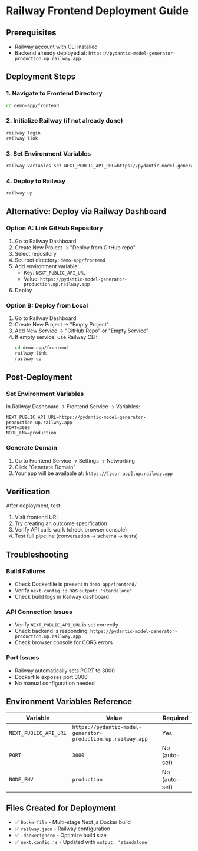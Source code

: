 # Railway Frontend Deployment Guide

## Prerequisites
- Railway account with CLI installed
- Backend already deployed at: `https://pydantic-model-generator-production.up.railway.app`

## Deployment Steps

### 1. Navigate to Frontend Directory
```bash
cd demo-app/frontend
```

### 2. Initialize Railway (if not already done)
```bash
railway login
railway link
```

### 3. Set Environment Variables
```bash
railway variables set NEXT_PUBLIC_API_URL=https://pydantic-model-generator-production.up.railway.app
```

### 4. Deploy to Railway
```bash
railway up
```

## Alternative: Deploy via Railway Dashboard

### Option A: Link GitHub Repository
1. Go to Railway Dashboard
2. Create New Project → "Deploy from GitHub repo"
3. Select repository
4. Set root directory: `demo-app/frontend`
5. Add environment variable:
   - Key: `NEXT_PUBLIC_API_URL`
   - Value: `https://pydantic-model-generator-production.up.railway.app`
6. Deploy

### Option B: Deploy from Local
1. Go to Railway Dashboard
2. Create New Project → "Empty Project"
3. Add New Service → "GitHub Repo" or "Empty Service"
4. If empty service, use Railway CLI:
   ```bash
   cd demo-app/frontend
   railway link
   railway up
   ```

## Post-Deployment

### Set Environment Variables
In Railway Dashboard → Frontend Service → Variables:
```
NEXT_PUBLIC_API_URL=https://pydantic-model-generator-production.up.railway.app
PORT=3000
NODE_ENV=production
```

### Generate Domain
1. Go to Frontend Service → Settings → Networking
2. Click "Generate Domain"
3. Your app will be available at: `https://[your-app].up.railway.app`

## Verification

After deployment, test:
1. Visit frontend URL
2. Try creating an outcome specification
3. Verify API calls work (check browser console)
4. Test full pipeline (conversation → schema → tests)

## Troubleshooting

### Build Failures
- Check Dockerfile is present in `demo-app/frontend/`
- Verify `next.config.js` has `output: 'standalone'`
- Check build logs in Railway dashboard

### API Connection Issues
- Verify `NEXT_PUBLIC_API_URL` is set correctly
- Check backend is responding: `https://pydantic-model-generator-production.up.railway.app`
- Check browser console for CORS errors

### Port Issues
- Railway automatically sets PORT to 3000
- Dockerfile exposes port 3000
- No manual configuration needed

## Environment Variables Reference

| Variable | Value | Required |
|----------|-------|----------|
| `NEXT_PUBLIC_API_URL` | `https://pydantic-model-generator-production.up.railway.app` | Yes |
| `PORT` | `3000` | No (auto-set) |
| `NODE_ENV` | `production` | No (auto-set) |

## Files Created for Deployment

- ✅ `Dockerfile` - Multi-stage Next.js Docker build
- ✅ `railway.json` - Railway configuration
- ✅ `.dockerignore` - Optimize build size
- ✅ `next.config.js` - Updated with `output: 'standalone'`
